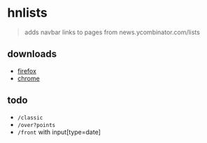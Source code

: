 
# hnlists

> adds navbar links to pages from news.ycombinator.com/lists

## downloads

* [firefox](https://addons.mozilla.org/en-US/firefox/addon/hnlists)
* [chrome](https://chrome.google.com/webstore/detail/hnlinks/ocmmphbmpogonjeohjiapdgbdbpnilbl)

## todo

* `/classic`
* `/over?points`
* `/front` with input[type=date]
